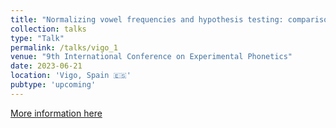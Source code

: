 ```yaml
---
title: "Normalizing vowel frequencies and hypothesis testing: comparison and evaluation of 17 normalization techniques in terms of statistical power"
collection: talks
type: "Talk"
permalink: /talks/vigo_1
venue: "9th International Conference on Experimental Phonetics"
date: 2023-06-21
location: 'Vigo, Spain 🇪🇸'
pubtype: 'upcoming'
---
```


[More information here](https://cife2023.webs.uvigo.es)
